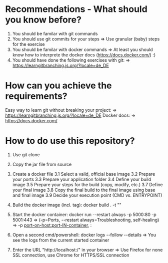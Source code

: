 # Recommendations - What should you know before?
1. You should be familar with git commands
2. You should use git commits for your steps
=> Use granular (baby) steps for the exercise
3. You should be familar with docker commands
=> At least you should know how to interprete the docker docs (https://docs.docker.com/) :) 
4. You should have done the following exercises with git:
=> https://learngitbranching.js.org/?locale=de_DE


# How can you achieve the requirements?
Easy way to learn git without breaking your project:
=> https://learngitbranching.js.org/?locale=de_DE
Docker docs:
=> https://docs.docker.com/


# How to do use this repository?
1. Use git clone
2. Copy the jar file from source
3. Create a docker file
3.1 Select a valid, official base image
3.2 Prepare your ports
3.3 Prepare your application folder
3.4 Define your build image
3.5 Prepare your steps for the build (copy, modify, etc.)
3.7 Define your final image
3.8 Copy the final build to the final image using base and final image
3.9 Decide your execution point (CMD vs. ENTRYPOINT)

4. Build the docker image (incl. tag): docker build . -t "<your-personal-tag-name>"
5. Start the docker container: docker run --restart always -p 5000:80 -p 5001:443 <your-personal-tag-name>
=> (-p=Ports, --restart always=Troubleshooting, self-healing)
=> -p <port-on-host:port-IN-container>, <your port on host machine>:<your above defined exposed port in the container>
6. Open a second cmd/powershell: docker logs --follow --details <your-personal-tag-name>
=> You see the logs from the current started container
7. Enter the URL "http://localhost:<your port on host machine>/" in your browser
=> Use Firefox for none SSL connection, use Chrome for HTTPS/SSL connection

